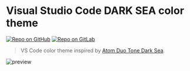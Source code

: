 # Visual Studio Code DARK SEA color theme

[![Repo on GitHub](https://img.shields.io/badge/repo-GitHub-3D76C2.svg)](https://github.com/MoOx/vscode-color-theme-dark-sea)
[![Repo on GitLab](https://img.shields.io/badge/repo-GitLab-6C488A.svg)](https://gitlab.com/MoOx/vscode-color-theme-dark-sea)

> VS Code color theme inspired by [Atom Duo Tone Dark Sea](https://atom.io/themes/duotone-dark-sea-syntax).

![preview](https://user-images.githubusercontent.com/157534/49889617-48f34800-fe42-11e8-92c3-1965975ac406.png)
